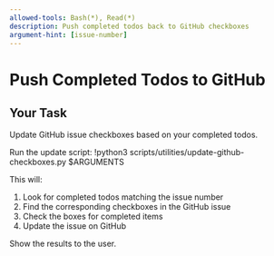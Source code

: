 ```yaml
---
allowed-tools: Bash(*), Read(*)
description: Push completed todos back to GitHub checkboxes
argument-hint: [issue-number]
---
```


# Push Completed Todos to GitHub

## Your Task
Update GitHub issue checkboxes based on your completed todos.

Run the update script:
!python3 scripts/utilities/update-github-checkboxes.py $ARGUMENTS

This will:
1. Look for completed todos matching the issue number
2. Find the corresponding checkboxes in the GitHub issue
3. Check the boxes for completed items
4. Update the issue on GitHub

Show the results to the user.